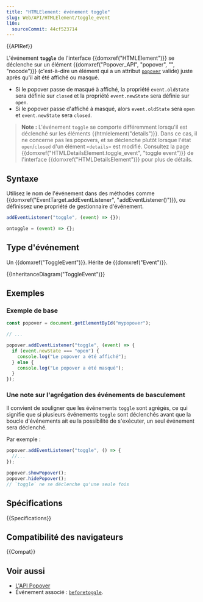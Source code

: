 ```yaml
---
title: "HTMLElement: événement toggle"
slug: Web/API/HTMLElement/toggle_event
l10n:
  sourceCommit: 44cf523714
---
```


{{APIRef}}

L'événement **`toggle`** de l'interface {{domxref("HTMLElement")}} se déclenche sur un élément {{domxref("Popover_API", "popover", "", "nocode")}} (c'est-à-dire un élément qui a un attribut [`popover`](/fr/docs/Web/HTML/Global_attributes/popover) valide) juste après qu'il ait été affiché ou masqué.

- Si le popover passe de masqué à affiché, la propriété `event.oldState` sera définie sur `closed` et la propriété `event.newState` sera définie sur `open`.
- Si le popover passe d'affiché à masqué, alors `event.oldState` sera `open` et `event.newState` sera `closed`.

> **Note :** L'événement `toggle` se comporte différemment lorsqu'il est déclenché sur les éléments {{htmlelement("details")}}. Dans ce cas, il ne concerne pas les popovers, et se déclenche plutôt lorsque l'état `open`/`closed` d'un élément `<details>` est modifié. Consultez la page {{domxref("HTMLDetailsElement.toggle_event", "toggle event")}} de l'interface {{domxref("HTMLDetailsElement")}} pour plus de détails.

## Syntaxe

Utilisez le nom de l'événement dans des méthodes comme {{domxref("EventTarget.addEventListener", "addEventListener()")}}, ou définissez une propriété de gestionnaire d'événement.

```js
addEventListener("toggle", (event) => {});

ontoggle = (event) => {};
```

## Type d'événement

Un {{domxref("ToggleEvent")}}. Hérite de {{domxref("Event")}}.

{{InheritanceDiagram("ToggleEvent")}}

## Exemples

### Exemple de base

```js
const popover = document.getElementById("mypopover");

// ...

popover.addEventListener("toggle", (event) => {
  if (event.newState === "open") {
    console.log("Le popover a été affiché");
  } else {
    console.log("Le popover a été masqué");
  }
});
```

### Une note sur l'agrégation des événements de basculement

Il convient de souligner que les événements `toggle` sont agrégés, ce qui signifie que si plusieurs événements `toggle` sont déclenchés avant que la boucle d'événements ait eu la possibilité de s'exécuter, un seul événement sera déclenché.

Par exemple :

```js
popover.addEventListener("toggle", () => {
  //...
});

popover.showPopover();
popover.hidePopover();
// `toggle` ne se déclenche qu'une seule fois
```

## Spécifications

{{Specifications}}

## Compatibilité des navigateurs

{{Compat}}

## Voir aussi

- [L'API Popover](/fr/docs/Web/API/Popover_API)
- Événement associé : [`beforetoggle`](/fr/docs/Web/API/HTMLElement/beforetoggle_event).
